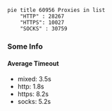 
```mermaid
pie title 60956 Proxies in list
    "HTTP" : 28267
    "HTTPS": 10027
    "SOCKS" : 30759
```

### Some Info
#### Average Timeout

- mixed: 3.5s
- http: 1.8s
- https: 8.2s
- socks: 5.2s
